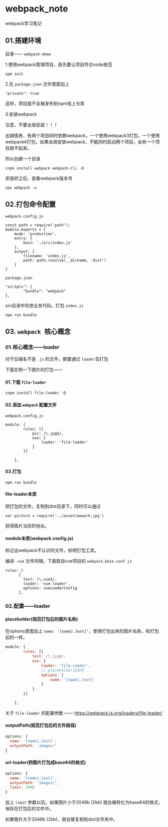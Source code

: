 # webpack_note
webpack学习笔记

## 01.搭建环境

目录—— `webpack-demo`

1.使用webpack管理项目，首先要让项目符合node规范

```
npm init
```

2.在 `package.json` 文件里面加上

```
"private": true
```

这样，项目就不会被发布到npm线上仓库

3.安装webpack

注意，不要全局安装！！！

出锅情景，有两个项目同时依赖webpack，一个使用webpack3打包，一个使用webpack4打包，如果全局安装webpack，不能同时启动两个项目，会有一个项目跑不起来。

所以创建一个目录

```
cnpm install webpack webpack-cli -D
```

安装好之后，查看webpack版本号

```
npx webpack -v
```

## 02.打包命令配置

`webpack.config.js`

```
const path = require('path');
module.exports = {
    mode: 'production',
    entry: {
        main: './src/index.js'
    },
    output: {
        filename: 'index.js',
        path: path.resolve(__dirname, 'dist')
    }
}
```

`package.json`

```
"scripts": {
        "bundle": "webpack"
},
```

src目录中存放业务代码，打包 `index.js`

```
npm run bundle
```

## 03. `webpack `核心概念

### 01.核心概念——loader

对于后缀名不是 `.js` 的文件，都要通过 `loader`去打包

下面实例一下图片的打包——

#### 01.下载 `file-loader`

```
cnpm install file-loader -D
```

#### 02.添加 `webpack` 配置文件

`webpack.config.js`

```
module: {
        rules: [{
            pic: /\.jpg$/,
            use: {
                loader: 'file-loader'
            }
        }]

    },
```

#### 03.打包

```
npm run bundle
```

#### file-loader本质

把打包的文件，复制到dist目录下，同时可以通过

```
var picture = require('../asset/wework.jpg')
```

获得图片当前的地址。

#### module本质(webpack.config.js)

标记出webpack不认识的文件，标明打包工具。

编译 `.vue` 文件同理。下面取自vue项目的 `webpack.base.conf.js`

```
rules: [
      {
        test: /\.vue$/,
        loader: 'vue-loader',
        options: vueLoaderConfig
      },
```

### 02.配置——loader

#### placeholder(规范打包后的图片名称)

在options里面加上 `name: '[name].[ext]'`，使得打包出来的图片名称，和打包前的一样。

```js
module: {
        rules: [{
            test: /\.jpg$/,
            use: {
                loader: 'file-loader',
                // placeholder占位符
                options: {
                    name: '[name].[ext]'
                }
            }
        }]

    },
```

关于 `file-loader` 的配置参数 —— <https://webpack.js.org/loaders/file-loader/>

#### outputPath(规范打包后的文件路径)

```js
options: {
  name: '[name].[ext]',
  outputPath: 'images/'
}
```

#### url-loader(把图片打包成base64的格式)

```js
options: {
  name: '[name].[ext]',
  outputPath: 'images/',
  limit: 2048
}
```

加上 `limit` 参数以后，如果图片小于2048b (2kb) 就会被转化为base64的格式，保存在打包后的文件中。

如果图片大于2048b (2kb)，就会被复制到dist文件夹中。